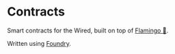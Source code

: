 # Contracts

Smart contracts for the Wired, built on top of [Flamingo 🦩](https://github.com/wired-labs/flamingo).

Written using [Foundry](https://github.com/foundry-rs/foundry).
